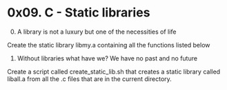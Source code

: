 
# 0x09. C - Static libraries




0. A library is not a luxury but one of the necessities of life

Create the static library libmy.a containing all the functions listed below





1. Without libraries what have we? We have no past and no future

Create a script called create_static_lib.sh that creates a static library called liball.a from all the .c files that are in the current directory.
